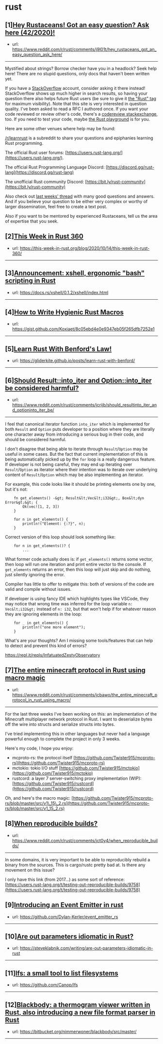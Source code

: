 # rust
## [1][Hey Rustaceans! Got an easy question? Ask here (42/2020)!](https://www.reddit.com/r/rust/comments/j9l01t/hey_rustaceans_got_an_easy_question_ask_here/)
- url: https://www.reddit.com/r/rust/comments/j9l01t/hey_rustaceans_got_an_easy_question_ask_here/
---
Mystified about strings? Borrow checker have you in a headlock? Seek help here! There are no stupid questions, only docs that haven't been written yet.

If you have a [StackOverflow](http://stackoverflow.com/) account, consider asking it there instead! StackOverflow shows up much higher in search results, so having your question there also helps future Rust users (be sure to give it [the "Rust" tag](http://stackoverflow.com/questions/tagged/rust) for maximum visibility). Note that this site is very interested in question quality. I've been asked to read a RFC I authored once. If you want your code reviewed or review other's code, there's a [codereview stackexchange](https://codereview.stackexchange.com/questions/tagged/rust), too. If you need to test your code, maybe [the Rust playground](https://play.rust-lang.org) is for you.

Here are some other venues where help may be found:

[/r/learnrust](https://www.reddit.com/r/learnrust) is a subreddit to share your questions and epiphanies learning Rust programming.

The official Rust user forums: [https://users.rust-lang.org/](https://users.rust-lang.org/).

The official Rust Programming Language Discord: [https://discord.gg/rust-lang](https://discord.gg/rust-lang)

The unofficial Rust community Discord: [https://bit.ly/rust-community](https://bit.ly/rust-community)

Also check out [last weeks' thread](https://reddit.com/r/rust/comments/j57z68/hey_rustaceans_got_an_easy_question_ask_here/) with many good questions and answers. And if you believe your question to be either very complex or worthy of larger dissemination, feel free to create a text post.

Also if you want to be mentored by experienced Rustaceans, tell us the area of expertise that you seek.
## [2][This Week in Rust 360](https://www.reddit.com/r/rust/comments/jbh0ci/this_week_in_rust_360/)
- url: https://this-week-in-rust.org/blog/2020/10/14/this-week-in-rust-360/
---

## [3][Announcement: xshell, ergonomic "bash" scripting in Rust](https://www.reddit.com/r/rust/comments/jctkpi/announcement_xshell_ergonomic_bash_scripting_in/)
- url: https://docs.rs/xshell/0.1.2/xshell/index.html
---

## [4][How to Write Hygienic Rust Macros](https://www.reddit.com/r/rust/comments/jcpowx/how_to_write_hygienic_rust_macros/)
- url: https://gist.github.com/Koxiaet/8c05ebd4e0e9347eb05f265dfb7252e1
---

## [5][Learn Rust With Benford's Law!](https://www.reddit.com/r/rust/comments/jcs1u2/learn_rust_with_benfords_law/)
- url: https://gliderkite.github.io/posts/learn-rust-with-benford/
---

## [6][Should Result::into_iter and Option::into_iter be considered harmful?](https://www.reddit.com/r/rust/comments/jcrijb/should_resultinto_iter_and_optioninto_iter_be/)
- url: https://www.reddit.com/r/rust/comments/jcrijb/should_resultinto_iter_and_optioninto_iter_be/
---
I feel that canonical iterator function `into_iter` which is implemented for both `Result` and `Option` puts developer to a position where they are literally one character away from introducing a serious bug in their code, and should be considered harmful.

I don't disagree that being able to iterate through `Result`/`Option` may be useful in some cases. But the fact that current implementation of this is being automatically picked up by the `for` loop is a really dangerous feature. If developer is not being careful, they may end up iterating over `Result`/`Option` as iterator where their intention was to iterate over underlying content of `Result`/`Option` which may be also implementing an iterator.

For example, this code looks like it should be printing elements one by one, but it's not:

```
    fn get_elements() -&gt; Result&lt;Vec&lt;i32&gt;, Box&lt;dyn Error&gt;&gt; {
        Ok(vec![1, 2, 3])
    }

    for n in get_elements() {
        println!("Element: {:?}", n);
    }
```

Correct version of this loop should look something like:

```
    for n in get_elements()? {
        ...
```

What former code actually does is: if `get_elements()` returns some vector, then loop will run one iteration and print entire vector to the console. If `get_elements` returns an error, then this loop will just skip and do nothing, just silently ignoring the error.

Compiler has little to offer to mitigate this: both of versions of the code are valid and compile without issues.

If developer is using fancy IDE which highlights types like VSCode, they may notice that wrong time was inferred for the loop variable `n: Vec&lt;i32&gt;` instead of `n: i32`, but that won't help if for whatever reason they are ignoring elements in the loop:

```
    for _ in get_elements() {
        println!("one more element");
    }
```

What's are your thoughts? Am I missing some tools/features that can help to detect and prevent this kind of errors?

https://repl.it/repls/InfatuatedZestyObservatory
## [7][The entire minecraft protocol in Rust using macro magic](https://www.reddit.com/r/rust/comments/jcbawo/the_entire_minecraft_protocol_in_rust_using_macro/)
- url: https://www.reddit.com/r/rust/comments/jcbawo/the_entire_minecraft_protocol_in_rust_using_macro/
---
For the last three weeks I've been working on this: an implementation of the Minecraft multiplayer network protocol in Rust. I want to deserialize bytes off the wire into structs and serialize structs into bytes.

I've tried implementing this in other languages but never had a language powerful enough to complete the project in only 3 weeks.

Here's my code, I hope you enjoy:

* mcproto-rs: the protocol itself [https://github.com/Twister915/mcproto-rs](https://github.com/Twister915/mcproto-rs)
* mctokio: tokio I/O stuff [https://github.com/Twister915/mctokio](https://github.com/Twister915/mctokio)
* rustcord: a layer 7 server-switching proxy implementation (WIP): [https://github.com/Twister915/rustcord](https://github.com/Twister915/rustcord)

Oh, and here's the macro magic: [https://github.com/Twister915/mcproto-rs/blob/master/src/v1\_15\_2.rs](https://github.com/Twister915/mcproto-rs/blob/master/src/v1_15_2.rs)
## [8][When reproducible builds?](https://www.reddit.com/r/rust/comments/jct0y4/when_reproducible_builds/)
- url: https://www.reddit.com/r/rust/comments/jct0y4/when_reproducible_builds/
---
In some domains, it is very important to be able to reproducibly rebuild a binary from the sources. This is cargo/rustc pretty bad at. Is there any movement on this issue?

I only have this link (from 2017...) as some sort of reference: [https://users.rust-lang.org/t/testing-out-reproducible-builds/9758](https://users.rust-lang.org/t/testing-out-reproducible-builds/9758)
## [9][Introducing an Event Emitter in rust](https://www.reddit.com/r/rust/comments/jcr42j/introducing_an_event_emitter_in_rust/)
- url: https://github.com/Dylan-Kerler/event_emitter_rs
---

## [10][Are out parameters idiomatic in Rust?](https://www.reddit.com/r/rust/comments/jcdg2e/are_out_parameters_idiomatic_in_rust/)
- url: https://steveklabnik.com/writing/are-out-parameters-idiomatic-in-rust
---

## [11][lfs: a small tool to list filesystems](https://www.reddit.com/r/rust/comments/jcugvo/lfs_a_small_tool_to_list_filesystems/)
- url: https://github.com/Canop/lfs
---

## [12][Blackbody: a thermogram viewer written in Rust, also introducing a new file format parser in Rust](https://www.reddit.com/r/rust/comments/jcu81p/blackbody_a_thermogram_viewer_written_in_rust/)
- url: https://bitbucket.org/nimmerwoner/blackbody/src/master/
---

